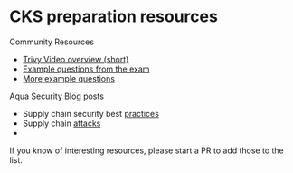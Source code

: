 # CKS preparation resources

Community Resources

- [Trivy Video overview (short)][overview]
- [Example questions from the exam][exam]
- [More example questions][questions]

Aqua Security Blog posts

- Supply chain security best [practices][supply-chain-best-practices]
- Supply chain [attacks][supply-chain-attacks]
- 
If you know of interesting resources, please start a PR to add those to the list.

[overview]: https://youtu.be/2cjH6Zkieys
[exam]: https://jonathan18186.medium.com/certified-kubernetes-security-specialist-cks-preparation-part-7-supply-chain-security-9cf62c34cf6a
[questions]: https://github.com/kodekloudhub/certified-kubernetes-security-specialist-cks-course/blob/main/docs/06-Supply-Chain-Security/09-Scan-images-for-known-vulnerabilities-(Trivy).md

[supply-chain-best-practices]: https://blog.aquasec.com/supply-chain-security-best-practices
[supply-chain-attacks]: https://blog.aquasec.com/supply-chain-threats-using-container-images
